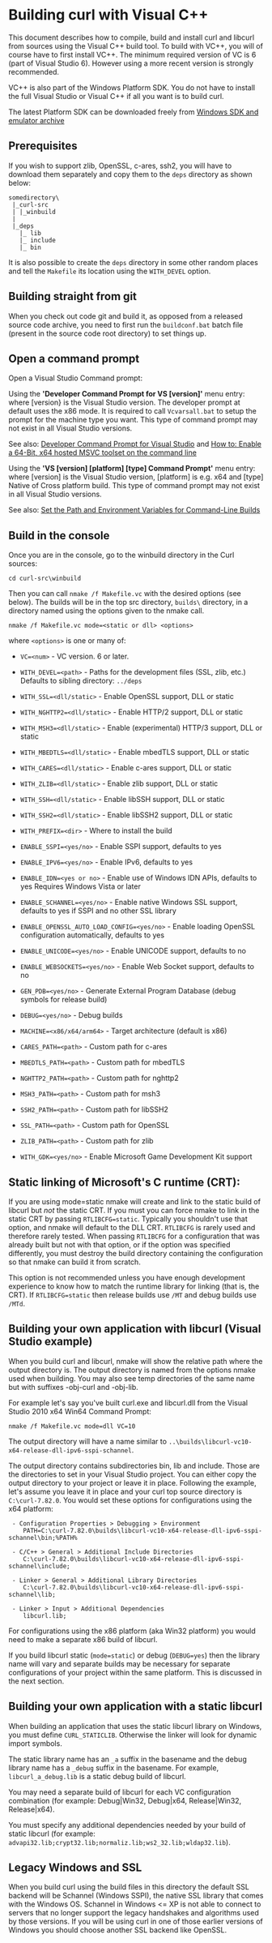 <!--
Copyright (C) Daniel Stenberg, <daniel@haxx.se>, et al.

SPDX-License-Identifier: curl
-->

# Building curl with Visual C++

 This document describes how to compile, build and install curl and libcurl
 from sources using the Visual C++ build tool. To build with VC++, you will of
 course have to first install VC++. The minimum required version of VC is 6
 (part of Visual Studio 6). However using a more recent version is strongly
 recommended.

 VC++ is also part of the Windows Platform SDK. You do not have to install the
 full Visual Studio or Visual C++ if all you want is to build curl.

 The latest Platform SDK can be downloaded freely from [Windows SDK and
 emulator
 archive](https://developer.microsoft.com/en-us/windows/downloads/sdk-archive)

## Prerequisites

 If you wish to support zlib, OpenSSL, c-ares, ssh2, you will have to download
 them separately and copy them to the `deps` directory as shown below:

    somedirectory\
     |_curl-src
     | |_winbuild
     |
     |_deps
       |_ lib
       |_ include
       |_ bin

 It is also possible to create the `deps` directory in some other random places
 and tell the `Makefile` its location using the `WITH_DEVEL` option.

## Building straight from git

 When you check out code git and build it, as opposed from a released source
 code archive, you need to first run the `buildconf.bat` batch file (present
 in the source code root directory) to set things up.

## Open a command prompt

Open a Visual Studio Command prompt:

 Using the **'Developer Command Prompt for VS [version]'** menu entry: where
 [version} is the Visual Studio version. The developer prompt at default uses
 the x86 mode. It is required to call `Vcvarsall.bat` to setup the prompt for
 the machine type you want. This type of command prompt may not exist in all
 Visual Studio versions.

 See also: [Developer Command Prompt for Visual
 Studio](https://docs.microsoft.com/en-us/dotnet/framework/tools/developer-command-prompt-for-vs)
 and [How to: Enable a 64-Bit, x64 hosted MSVC toolset on the command
 line](https://docs.microsoft.com/en-us/cpp/build/how-to-enable-a-64-bit-visual-cpp-toolset-on-the-command-line)

 Using the **'VS [version] [platform] [type] Command Prompt'** menu entry:
 where [version] is the Visual Studio version, [platform] is e.g. x64 and
 [type] Native of Cross platform build. This type of command prompt may not
 exist in all Visual Studio versions.

 See also: [Set the Path and Environment Variables for Command-Line Builds](https://docs.microsoft.com/en-us/cpp/build/building-on-the-command-line)

## Build in the console

 Once you are in the console, go to the winbuild directory in the Curl
 sources:

    cd curl-src\winbuild

 Then you can call `nmake /f Makefile.vc` with the desired options (see
 below). The builds will be in the top src directory, `builds\` directory, in
 a directory named using the options given to the nmake call.

    nmake /f Makefile.vc mode=<static or dll> <options>

where `<options>` is one or many of:

 - `VC=<num>`                    - VC version. 6 or later.
 - `WITH_DEVEL=<path>`           - Paths for the development files (SSL, zlib, etc.)
                                   Defaults to sibling directory: `../deps`
 - `WITH_SSL=<dll/static>`       - Enable OpenSSL support, DLL or static
 - `WITH_NGHTTP2=<dll/static>`   - Enable HTTP/2 support, DLL or static
 - `WITH_MSH3=<dll/static>`      - Enable (experimental) HTTP/3 support, DLL or static
 - `WITH_MBEDTLS=<dll/static>`   - Enable mbedTLS support, DLL or static
 - `WITH_CARES=<dll/static>`     - Enable c-ares support, DLL or static
 - `WITH_ZLIB=<dll/static>`      - Enable zlib support, DLL or static
 - `WITH_SSH=<dll/static>`       - Enable libSSH support, DLL or static
 - `WITH_SSH2=<dll/static>`      - Enable libSSH2 support, DLL or static
 - `WITH_PREFIX=<dir>`           - Where to install the build
 - `ENABLE_SSPI=<yes/no>`        - Enable SSPI support, defaults to yes
 - `ENABLE_IPV6=<yes/no>`        - Enable IPv6, defaults to yes
 - `ENABLE_IDN=<yes or no>`      - Enable use of Windows IDN APIs, defaults to yes
                                   Requires Windows Vista or later
 - `ENABLE_SCHANNEL=<yes/no>`    - Enable native Windows SSL support, defaults
                                   to yes if SSPI and no other SSL library
 - `ENABLE_OPENSSL_AUTO_LOAD_CONFIG=<yes/no>`
                                 - Enable loading OpenSSL configuration
                                   automatically, defaults to yes
 - `ENABLE_UNICODE=<yes/no>`     - Enable UNICODE support, defaults to no
 - `ENABLE_WEBSOCKETS=<yes/no>`  - Enable Web Socket support, defaults to no
 - `GEN_PDB=<yes/no>`            - Generate External Program Database
                                   (debug symbols for release build)
 - `DEBUG=<yes/no>`              - Debug builds
 - `MACHINE=<x86/x64/arm64>`     - Target architecture (default is x86)
 - `CARES_PATH=<path>`           - Custom path for c-ares
 - `MBEDTLS_PATH=<path>`         - Custom path for mbedTLS
 - `NGHTTP2_PATH=<path>`         - Custom path for nghttp2
 - `MSH3_PATH=<path>`            - Custom path for msh3
 - `SSH2_PATH=<path>`            - Custom path for libSSH2
 - `SSL_PATH=<path>`             - Custom path for OpenSSL
 - `ZLIB_PATH=<path>`            - Custom path for zlib

 - `WITH_GDK=<yes/no>`           - Enable Microsoft Game Development Kit support

## Static linking of Microsoft's C runtime (CRT):

 If you are using mode=static nmake will create and link to the static build
 of libcurl but *not* the static CRT. If you must you can force nmake to link
 in the static CRT by passing `RTLIBCFG=static`. Typically you shouldn't use
 that option, and nmake will default to the DLL CRT. `RTLIBCFG` is rarely used
 and therefore rarely tested. When passing `RTLIBCFG` for a configuration that
 was already built but not with that option, or if the option was specified
 differently, you must destroy the build directory containing the
 configuration so that nmake can build it from scratch.

 This option is not recommended unless you have enough development experience
 to know how to match the runtime library for linking (that is, the CRT). If
 `RTLIBCFG=static` then release builds use `/MT` and debug builds use `/MTd`.

## Building your own application with libcurl (Visual Studio example)

 When you build curl and libcurl, nmake will show the relative path where the
 output directory is. The output directory is named from the options nmake used
 when building. You may also see temp directories of the same name but with
 suffixes -obj-curl and -obj-lib.

 For example let's say you've built curl.exe and libcurl.dll from the Visual
 Studio 2010 x64 Win64 Command Prompt:

    nmake /f Makefile.vc mode=dll VC=10

 The output directory will have a name similar to
 `..\builds\libcurl-vc10-x64-release-dll-ipv6-sspi-schannel`.

 The output directory contains subdirectories bin, lib and include. Those are
 the directories to set in your Visual Studio project. You can either copy the
 output directory to your project or leave it in place. Following the example,
 let's assume you leave it in place and your curl top source directory is
 `C:\curl-7.82.0`. You would set these options for configurations using the
 x64 platform:

~~~
 - Configuration Properties > Debugging > Environment
    PATH=C:\curl-7.82.0\builds\libcurl-vc10-x64-release-dll-ipv6-sspi-schannel\bin;%PATH%

 - C/C++ > General > Additional Include Directories
    C:\curl-7.82.0\builds\libcurl-vc10-x64-release-dll-ipv6-sspi-schannel\include;

 - Linker > General > Additional Library Directories
    C:\curl-7.82.0\builds\libcurl-vc10-x64-release-dll-ipv6-sspi-schannel\lib;

 - Linker > Input > Additional Dependencies
    libcurl.lib;
~~~

 For configurations using the x86 platform (aka Win32 platform) you would
 need to make a separate x86 build of libcurl.

 If you build libcurl static (`mode=static`) or debug (`DEBUG=yes`) then the
 library name will vary and separate builds may be necessary for separate
 configurations of your project within the same platform. This is discussed in
 the next section.

## Building your own application with a static libcurl

 When building an application that uses the static libcurl library on Windows,
 you must define `CURL_STATICLIB`. Otherwise the linker will look for dynamic
 import symbols.

 The static library name has an `_a` suffix in the basename and the debug
 library name has a `_debug` suffix in the basename. For example,
 `libcurl_a_debug.lib` is a static debug build of libcurl.

 You may need a separate build of libcurl for each VC configuration combination
 (for example: Debug|Win32, Debug|x64, Release|Win32, Release|x64).

 You must specify any additional dependencies needed by your build of static
 libcurl (for example:
 `advapi32.lib;crypt32.lib;normaliz.lib;ws2_32.lib;wldap32.lib`).

## Legacy Windows and SSL

 When you build curl using the build files in this directory the default SSL
 backend will be Schannel (Windows SSPI), the native SSL library that comes
 with the Windows OS. Schannel in Windows <= XP is not able to connect to
 servers that no longer support the legacy handshakes and algorithms used by
 those versions. If you will be using curl in one of those earlier versions of
 Windows you should choose another SSL backend like OpenSSL.

